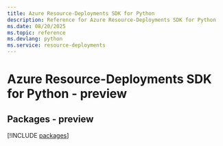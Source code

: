 ```yaml
---
title: Azure Resource-Deployments SDK for Python
description: Reference for Azure Resource-Deployments SDK for Python
ms.date: 08/20/2025
ms.topic: reference
ms.devlang: python
ms.service: resource-deployments
---
```

# Azure Resource-Deployments SDK for Python - preview
## Packages - preview
[!INCLUDE [packages](resource-deployments-index.md)]